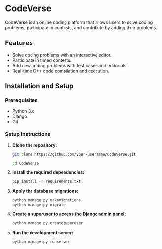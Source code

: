 # CodeVerse

CodeVerse is an online coding platform that allows users to solve coding problems, participate in contests, and contribute by adding their problems.

## Features

- Solve coding problems with an interactive editor.
- Participate in timed contests.
- Add new coding problems with test cases and editorials.
- Real-time C++ code compilation and execution.

## Installation and Setup

### Prerequisites

- Python 3.x
- Django
- Git

### Setup Instructions

1. **Clone the repository:**
    ```bash
    git clone https://github.com/your-username/CodeVerse.git

    cd CodeVerse
   
2. **Install the required dependencies:**
    ```bash
    pip install -r requirements.txt

3. **Apply the database migrations:**

     ```bash
     python manage.py makemigrations
     python manage.py migrate

4. **Create a superuser to access the Django admin panel:**
      ```bash
      python manage.py createsuperuser

5. **Run the development server:**
      ```bash
      python manage.py runserver
